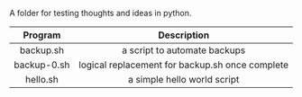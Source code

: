 A folder for testing thoughts and ideas in python.

| Program         | Description                                         |
|:---------------:|:---------------------------------------------------:|
| backup.sh       | a script to automate backups                        |
| backup-0.sh     | logical replacement for backup.sh once complete     |
| hello.sh        | a simple hello world script                         |
